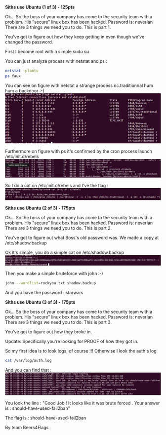 **Siths use Ubuntu (1 of 3) - 125pts**

Ok... So the boss of your company has come to the security team with a problem. His "secure" linux box has been hacked. Password is: neverlan
There are 3 things we need you to do. This is part 1.

You've got to figure out how they keep getting in even though we've changed the password.

First I become root with a simple sudo su 

You can just analyze process with netstat and ps :    
```BASH
netstat -plantu
ps faux
```

You can see on figure with netstat a strange process nc.traditionnal hum hum a backdoor :-)
![Alt](img/netstat.png "netstat results")

Furthermore on figure with ps it's confirmed by the cron process launch /etc/init.d/rebels
![Alt](img/ps.png "ps results")

So I do a cat on /etc/init.d/rebels and I've the flag :
![Alt](img/process.png "Process rebels")



**Siths use Ubuntu (2 of 3) - 175pts**

Ok... So the boss of your company has come to the security team with a problem. His "secure" linux box has been hacked. Password is: neverlan
There are 3 things we need you to do. This is part 2.

You've got to figure out what Boss's old password was. We made a copy at /etc/shadow.backup

Ok it's simple, you do a simple cat on /etc/shadow.backup
![Alt](img/shadow.png "shadow results")

Then you make a simple bruteforce with john :-)
```BASH
john --wordlist=rockyou.txt shadow.backup
```

And you have the password : starwars




**Siths use Ubuntu (3 of 3) - 175pts**

Ok... So the boss of your company has come to the security team with a problem. His "secure" linux box has been hacked. Password is: neverlan
There are 3 things we need you to do. This is part 3.

You've got to figure out how they broke in.

Update: Specifically you're looking for PROOF of how they got in.

So my first idea is to look logs, of course !!!
Otherwise I look the auth's log

```BASH
cat /var/log/auth.log
```

And you can find that : 
![Alt](img/authlog.png "auth.log results")

You look the line : "Good Job ! It looks like it was brute forced . Your answer is : should-have-used-fail2ban"

The flag is : should-have-used-fail2ban


By team Beers4Flags
